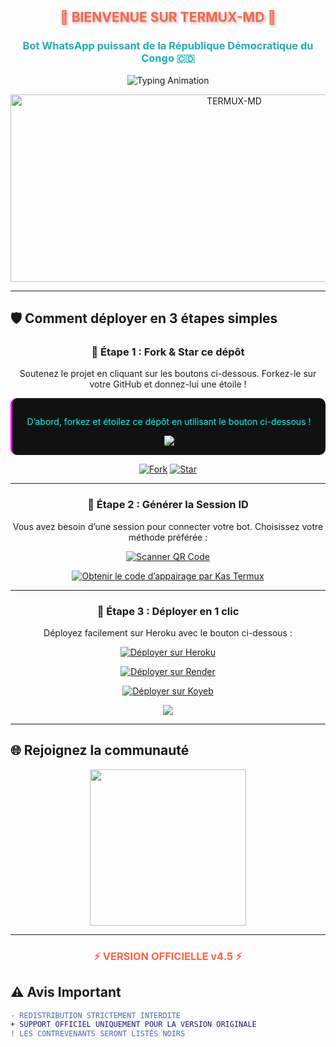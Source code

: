 <h2 align="center" style="color: #FF6347; text-shadow: 2px 2px 4px rgba(0,0,0,0.3); animation: glow 2s infinite alternate;">🔰 BIENVENUE SUR TERMUX-MD 🔰</h2>
<h3 align="center" style="color: #1BAFBA; font-weight: bold;">Bot WhatsApp puissant de la République Démocratique du Congo 🇨🇩</h3>

<p align="center">
  <img src="https://readme-typing-svg.herokuapp.com?font=Fira+Code&weight=600&size=26&duration=3000&pause=1000&color=FF6347&center=true&width=900&height=100&lines=BONJOUR+LE+MONDE!+👋;DÉCOUVREZ+TERMUX-MD+🤖;EXPÉRIENCE+AVANCÉE+DE+BOT+WHATSAPP+⚡;CRÉÉ+AVEC+PASSION+PAR+KAS+TERMUX+💻;OFFICIELLEMENT+CONGOLAIS+🎉" alt="Typing Animation">
</p>

<p align="center">
  <img alt="TERMUX-MD" width="700" height="300" src="https://imgur.com/a/YAV561j">
</p>

---

## 🛡 Comment déployer en 3 étapes simples

<div align="center">

### 🔹 Étape 1 : Fork & Star ce dépôt  
Soutenez le projet en cliquant sur les boutons ci-dessous. Forkez-le sur votre GitHub et donnez-lui une étoile !  
<div style="background: #111111; padding: 15px; border-radius: 10px; border-left: 3px solid #ff00ff;">
  <p style="color: #00ffff;">D’abord, forkez et étoilez ce dépôt en utilisant le bouton ci-dessous !</p>
  <a href='https://github.com/kasmbafumoja/TERMUX-MD/fork' target="_blank">
    <img src='https://img.shields.io/badge/FORK_REPOSITORY-008000?style=for-the-badge&logo=github&logoColor=white&labelColor=000000'/>
  </a>
</div>

[![Fork](https://img.shields.io/github/forks/kasmbafumoja/TERMUX-MD?label=Fork&style=for-the-badge&logo=git)](https://github.com/kasmbafumoja/TERMUX-MD/fork)
[![Star](https://img.shields.io/github/stars/kasmbafumoja/TERMUX-MD?label=Star&style=for-the-badge&logo=github)](https://github.com/kasmbafumoja/TERMUX-MD/stargazers)

---

### 🔹 Étape 2 : Générer la Session ID  
Vous avez besoin d’une session pour connecter votre bot. Choisissez votre méthode préférée :  

[![Scanner QR Code](https://img.shields.io/badge/SCAN_QR-FF6347?style=for-the-badge&logo=qr-code&logoColor=white)](https://dmlactive.onrender.com/qr) 

[![Obtenir le code d’appairage par Kas Termux](https://img.shields.io/badge/GET_PAIR_CODE_BY_KAS_TERMUX-1BAFBA?style=for-the-badge&logo=connectdevelop&logoColor=white)](https://two-vz60.onrender.com)

---

### 🔹 Étape 3 : Déployer en 1 clic  
Déployez facilement sur Heroku avec le bouton ci-dessous :  

[![Déployer sur Heroku](https://img.shields.io/badge/DEPLOY_TO_HEROKU-430098?style=for-the-badge&logo=heroku&logoColor=white)](https://dmlv1.vercel.app/)

[![Déployer sur Render](https://img.shields.io/badge/DEPLOY_TO_RENDER-430098?style=for-the-badge&logo=render&logoColor=white)](https://dashboard.render.com/web/new)

[![Déployer sur Koyeb](https://img.shields.io/badge/DEPLOY_TO_KOYEB-430098?style=for-the-badge&logo=koyeb&logoColor=white)](https://app.koyeb.com)

[![](https://img.shields.io/badge/📤_TALKDROVE_DEPLOY-FF004D?style=for-the-badge&logo=telegram)](https://talkdrove.com/share-bot/11)

</div>

---

## 🌐 Rejoignez la communauté

<p align="center">
  <a href="https://chat.whatsapp.com/FrChEQhyeA6LmKOdgsyJUW?mode=ac_t">
    <img src="https://img.shields.io/badge/REJOINDRE_GROUPE_WHATSAPP-25D366?style=for-the-badge&logo=whatsapp&logoColor=white" width="250">
  </a>
</p>

---

<h3 align="center" style="color: #FF6347; animation: pulse 1.5s infinite;">⚡ VERSION OFFICIELLE v4.5 ⚡</h3>

## ⚠️ Avis Important  
```diff
- REDISTRIBUTION STRICTEMENT INTERDITE
+ SUPPORT OFFICIEL UNIQUEMENT POUR LA VERSION ORIGINALE
! LES CONTREVENANTS SERONT LISTÉS NOIRS
